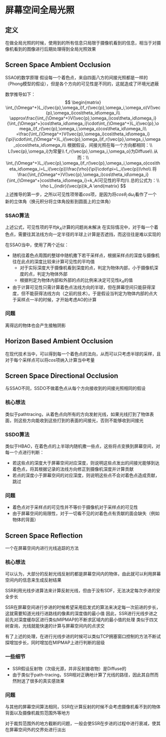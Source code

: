 # 屏幕空间全局光照

## 定义
在做全局光照的时候，使用到的所有信息只局限于摄像机看到的信息，相当于对摄像机看到的图像进行后期处理得到全局光照效果

## Screen Space Ambient Occlusion
SSAO的数学原理
假设每一个着色点，来自四面八方的间接光照都是一样的（Phong模型的假设），但是各个方向的可见性是不同的，这就造成了环境光遮蔽

数学推导如下：
$$
\begin{matrix}
\int_{\Omega^+}L_i(\vec{p},\omega_i)f_r(\vec{p},\omega_i,\omega_o)V(\vec{p},\omega_i)cos\theta_id\omega_i\\
\approx\frac{\int_{\Omega^+}V(\vec{p},\omega_i)cos\theta_id\omega_i}{\int_{\Omega^+}cos\theta_id\omega_i}\cdot\int_{\Omega^+}L_i(\vec{p},\omega_i)f_r(\vec{p},\omega_i,\omega_o)cos\theta_id\omega_i\\
=\frac{\int_{\Omega^+}V(\vec{p},\omega_i)cos\theta_id\omega_i}{\pi}\cdot\int_{\Omega^+}L_i(\vec{p},\omega_i)f_r(\vec{p},\omega_i,\omega_o)cos\theta_id\omega_i\\
根据假设，间接光照在每一个方向都相同：\\
L(\vec{p},\omega_i)为常量\\
f_r{\vec{p},\omega_i,\omega_o}为Diffuse\\
从而：\\
\int_{\Omega^+}L_i(\vec{p},\omega_i)f_r(\vec{p},\omega_i,\omega_o)cos\theta_id\omega_i=L_i(\vec{p})\frac{\rho}{\pi}\cdot\pi=L_i(\vec{p})\rho\\
将\frac{\int_{\Omega^+}V(\vec{p},\omega_i)cos\theta_id\omega_i}{\int_{\Omega^+}cos\theta_id\omega_i}=k_A(可见性的平均)\\
总的公式为：\\
\rho L_{indir}(\vec{p})k_A
\end{matrix}
$$
上述推导的第一步，之所以可见性项带着$cos$项，是因为将$cos\theta_i\,\mathrm{d}\omega_i$看作了一个新的立体角（换元积分将立体角投影到圆面上的立体角）

### SSAO算法
上述公式，可见性项的平均$k_A$计算的问题尚未解决
在实际情况中，对于每一个着色点，需要往其法线方向一定半径的半球上计算是否遮挡，而这往往是难以实现的

在SSAO当中，使用了两个近似：
+ 随机往着色点周围的整球中随机撒下若干采样点，根据采样点的深度与摄像机往在此点的深度比较来计算可见性的平均值
	+ 对于实际深度大于摄像机看到深度的点，判定为物体内部，小于摄像机深度的点，判定为物体外部
	+ 根据判定为物体内部和外部的点的比例来决定可见性$k_A$的值
+ 由于计算可见性只需计算着色点法线方向的半球，但在屏幕空间只能获得深度，但不能获得法线方向（之前的技术）。于是假设当判定为物体内部的点大于采样点一半的时候，才开始考虑AO的计算

### 问题
离得远的物体也会产生接触阴影

## Horizon Based Ambient Occlusion
在现代技术当中，可以得到每一个着色点的法向，从而可以只考虑半球的采样，且对于每个采样点可以将$cos$项纳入计算当中考量

## Screen Space Directional Occlusion
与SSAO不同，SSDO不做着色点从每个方向接收到的间接光照相同的假设

### 核心想法
类似于pathtracing，从着色点向所有的方向发射光线，如果光线打到了物体表面，则这些方向能收到这些打到的表面的间接光，否则不能够收到间接光

### SSDO算法
类似于HBAO，在着色点的上半球内随机撒一些点，这些将点变换到屏幕空间，对每一个点进行判断：
+ 若这些点的深度大于屏幕空间对应深度，则说明这些点发出的间接光能够到达着色点，将其根据记录的法线方向修正到摄像机深度并计算贡献
+ 若点的深度小于屏幕空间的对应深度，则说明这些点不会对着色点造成贡献，跳过

### 问题
+ 着色点对于采样点的可见性并不等价于摄像机对于采样点的可见性
+ 由于屏幕空间的局限性，对于一切看不见的对着色点有贡献的面会缺失（例如物体的背面）

## Screen Space Reflection
一个在屏幕空间内进行光线追踪的方法

### 核心想法
可以认为，大部分的反射光线反射的都是屏幕空间内的物体，由此就可以利用屏幕空间内的信息来生成反射结果

SSR利用光线步进算法来计算反射光线，但由于没有SDF，无法决定每次步进的安全步长

SSR在屏幕空间进行步进的时候希望采用启发式的算法来决定每一次前进的步长，这就需要知道光线行进路线的像素的深度值的最小值
因此，SSR进行光线步进之前先对深度缓存区进行类似MIPMAP的不断求区域内的最小值的处理
类似于四叉树查询，光线就能快速的计算与屏幕空间内的点求交

有了上述的处理，在进行光线步进的时候可以类似TCP拥塞窗口控制的方法不断试探增加步长，同时增加在MIPMAP上进行判断的层级

### 一些细节
+ SSR假设反射物（次级光源，并非反射接收物）是Diffuse的
+ 由于类似于path-tracing，SSR相对正确地计算了光线的路径，因此其自然而然附送了很多的真实感效果

### 问题
与其他的屏幕空间算法相同，SSR在计算反射的时候不会考虑摄像机看不到的物体背面以及摄像机裁剪范围外等地方

对于裁剪范围外的地方截断的问题，一般会使SSR在步进的过程中进行衰减，使其在屏幕空间外的交界处进行淡出